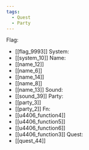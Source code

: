 ```yaml
---
tags:
  - Quest
  - Party
---
```

Flag:
- [[flag_9993]]
System:
- [[system_10]]
Name:
- [[name_12]]
- [[name_6]]
- [[name_14]]
- [[name_8]]
- [[name_13]]
Sound:
- [[sound_39]]
Party:
- [[party_3]]
- [[party_2]]
Fn:
- [[u4406_function4]]
- [[u4406_function5]]
- [[u4406_function6]]
- [[u4406_function3]]
Quest:
- [[quest_44]]
